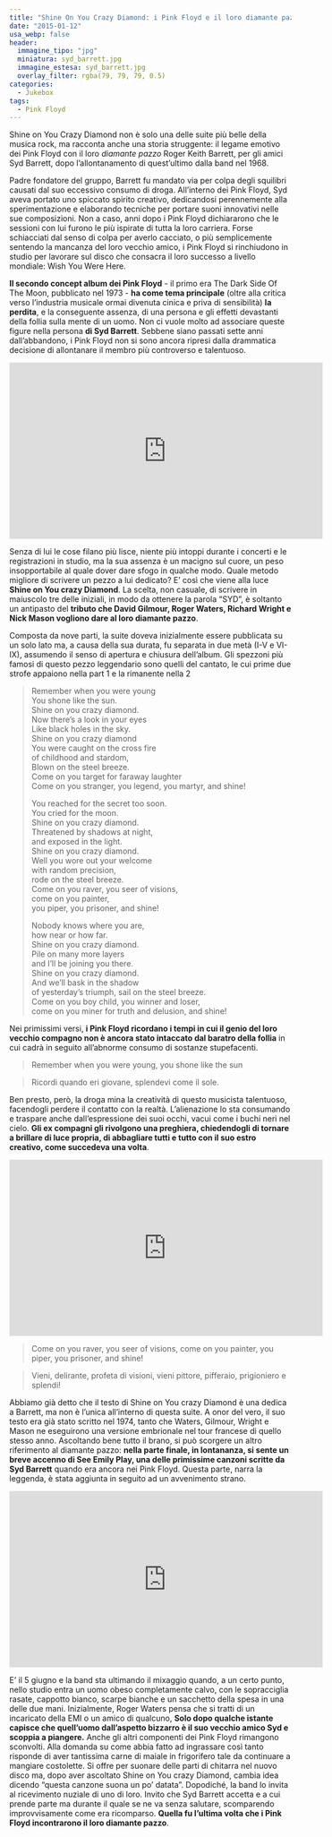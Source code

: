 ```yaml
---
title: "Shine On You Crazy Diamond: i Pink Floyd e il loro diamante pazzo"
date: "2015-01-12"
usa_webp: false
header:
  immagine_tipo: "jpg"
  miniatura: syd_barrett.jpg
  immagine_estesa: syd_barrett.jpg
  overlay_filter: rgba(79, 79, 79, 0.5)
categories:
  - Jukebox
tags:
  - Pink Floyd
---
```


Shine on You Crazy Diamond non è solo una delle suite più belle della musica rock, ma racconta anche una storia struggente: il legame emotivo dei Pink Floyd con il loro _diamante pazzo_ Roger Keith Barrett, per gli amici Syd Barrett, dopo l’allontanamento di quest’ultimo dalla band nel 1968.

Padre fondatore del gruppo, Barrett fu mandato via per colpa degli squilibri causati dal suo eccessivo consumo di droga. All’interno dei Pink Floyd, Syd aveva portato uno spiccato spirito creativo, dedicandosi perennemente alla sperimentazione e elaborando tecniche per portare suoni innovativi nelle sue composizioni. Non a caso, anni dopo i Pink Floyd dichiararono che le sessioni con lui furono le più ispirate di tutta la loro carriera. Forse schiacciati dal senso di colpa per averlo cacciato, o più semplicemente sentendo la mancanza del loro vecchio amico, i Pink Floyd si rinchiudono in studio per lavorare sul disco che consacra il loro successo a livello mondiale: Wish You Were Here.

**Il secondo concept album dei Pink Floyd** - il primo era The Dark Side Of The Moon, pubblicato nel 1973 - **ha come tema principale** (oltre alla critica verso l’industria musicale ormai divenuta cinica e priva di sensibilità) **la perdita**, e la conseguente assenza, di una persona e gli effetti devastanti della follia sulla mente di un uomo. Non ci vuole molto ad associare queste figure nella persona **di Syd Barrett**. Sebbene siano passati sette anni dall’abbandono, i Pink Floyd non si sono ancora ripresi dalla drammatica decisione di allontanare il membro più controverso e talentuoso.

<iframe width="560" height="315" src="https://www.youtube.com/embed/4oK1Jco6JFM" frameborder="0" allow="accelerometer; autoplay; encrypted-media; gyroscope; picture-in-picture" allowfullscreen></iframe>

Senza di lui le cose filano più lisce, niente più intoppi durante i concerti e le registrazioni in studio, ma la sua assenza è un macigno sul cuore, un peso insopportabile al quale dover dare sfogo in qualche modo. Quale metodo migliore di scrivere un pezzo a lui dedicato? E’ così che viene alla luce **Shine on You crazy Diamond**. La scelta, non casuale, di scrivere in maiuscolo tre delle iniziali, in modo da ottenere la parola “SYD”, è soltanto un antipasto del **tributo che David Gilmour, Roger Waters, Richard Wright e Nick Mason vogliono dare al loro diamante pazzo**.

Composta da nove parti, la suite doveva inizialmente essere pubblicata su un solo lato ma, a causa della sua durata, fu separata in due metà (I-V e VI-IX), assumendo il senso di apertura e chiusura dell’album. Gli spezzoni più famosi di questo pezzo leggendario sono quelli del cantato, le cui prime due strofe appaiono nella part 1 e la rimanente nella 2

> Remember when you were young  
> You shone like the sun.  
> Shine on you crazy diamond.  
> Now there’s a look in your eyes  
> Like black holes in the sky.  
> Shine on you crazy diamond  
> You were caught on the cross fire  
> of childhood and stardom,  
> Blown on the steel breeze.  
> Come on you target for faraway laughter  
> Come on you stranger, you legend, you martyr, and shine!  
>
> You reached for the secret too soon.  
> You cried for the moon.  
> Shine on you crazy diamond.  
> Threatened by shadows at night,  
> and exposed in the light.  
> Shine on you crazy diamond.  
> Well you wore out your welcome  
> with random precision,  
> rode on the steel breeze.  
> Come on you raver, you seer of visions,  
> come on you painter,  
> you piper, you prisoner, and shine!  
>
> Nobody knows where you are,  
> how near or how far.  
> Shine on you crazy diamond.  
> Pile on many more layers  
> and I’ll be joining you there.  
> Shine on you crazy diamond.  
> And we’ll bask in the shadow  
> of yesterday’s triumph, sail on the steel breeze.  
> Come on you boy child, you winner and loser,  
> come on you miner for truth and delusion, and shine!  

Nei primissimi versi, **i Pink Floyd ricordano i tempi in cui il genio del loro vecchio compagno non è ancora stato intaccato dal baratro della follia** in cui cadrà in seguito all’abnorme consumo di sostanze stupefacenti.

> Remember when you were young, you shone like the sun

> Ricordi quando eri giovane, splendevi come il sole.

Ben presto, però, la droga mina la creatività di questo musicista talentuoso, facendogli perdere il contatto con la realtà. L’alienazione lo sta consumando e traspare anche dall’espressione dei suoi occhi, vacui come i buchi neri nel cielo. **Gli ex compagni gli rivolgono una preghiera, chiedendogli di tornare a brillare di luce propria, di abbagliare tutti e tutto con il suo estro creativo, come succedeva una volta**.

<iframe width="560" height="315" src="https://www.youtube.com/embed/eOLmt_un_Uw" frameborder="0" allow="accelerometer; autoplay; encrypted-media; gyroscope; picture-in-picture" allowfullscreen></iframe>

> Come on you raver, you seer of visions, come on you painter, you piper, you prisoner, and shine!

> Vieni, delirante, profeta di visioni, vieni pittore, pifferaio, prigioniero e splendi!

Abbiamo già detto che il testo di Shine on You crazy Diamond è una dedica a Barrett, ma non è l’unica all’interno di questa suite. A onor del vero, il suo testo era già stato scritto nel 1974, tanto che Waters, Gilmour, Wright e Mason ne eseguirono una versione embrionale nel tour francese di quello stesso anno. Ascoltando bene tutto il brano, si può scorgere un altro riferimento al diamante pazzo: **nella parte finale, in lontananza, si sente un breve accenno di See Emily Play, una delle primissime canzoni scritte da Syd Barrett** quando era ancora nei Pink Floyd. Questa parte, narra la leggenda, è stata aggiunta in seguito ad un avvenimento strano.

<iframe width="560" height="315" src="https://www.youtube.com/embed/7c0EDM-Yu9o" frameborder="0" allow="accelerometer; autoplay; encrypted-media; gyroscope; picture-in-picture" allowfullscreen></iframe>

E’ il 5 giugno e la band sta ultimando il mixaggio quando, a un certo punto, nello studio entra un uomo obeso completamente calvo, con le sopracciglia rasate, cappotto bianco, scarpe bianche e un sacchetto della spesa in una delle due mani. Inizialmente, Roger Waters pensa che si tratti di un incaricato della EMI o un amico di qualcuno, **Solo dopo qualche istante capisce che quell’uomo dall’aspetto bizzarro è il suo vecchio amico Syd e scoppia a piangere.** Anche gli altri componenti dei Pink Floyd rimangono sconvolti. Alla domanda su come abbia fatto ad ingrassare così tanto risponde di aver tantissima carne di maiale in frigorifero tale da continuare a mangiare costolette. Si offre per suonare delle parti di chitarra nel nuovo disco ma, dopo aver ascoltato Shine on You crazy Diamond, cambia idea dicendo “questa canzone suona un po’ datata”. Dopodiché, la band lo invita al ricevimento nuziale di uno di loro. Invito che Syd Barrett accetta e a cui prende parte ma durante il quale se ne va senza salutare, scomparendo improvvisamente come era ricomparso. **Quella fu l’ultima volta che i Pink Floyd incontrarono il loro diamante pazzo**.
